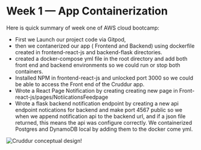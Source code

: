 # Week 1 — App Containerization

Here is quick summary of week one of AWS cloud bootcamp:
- First we Launch our project code  via Gitpod,
- then we contanerized our app ( Frontend and Backend) using dockerfile created in frontend-react-js and backend-flask directories.
- created a docker-compose yml file in the root directory and add both front end and backend environments so we could run or stop both containers.
- Installed NPM in frontend-react-js and unlocked port 3000 so we could be able to access the Front end of the Cruddur app.
- Wrote a React Page Notification by creating creating new page in Front-react-js/pages/NotiicationsFeedpage
- Wrote a flask backend notification endpoint by creating a new api endpoint notications for backend and make port 4567 public so we when we append  notification api to the backend url, and if a json file returned, this means the api was configure correctly.
  We containerized Postgres and DynamoDB local by adding them to the docker come yml.
  
  
![Cruddur conceptual design!](https://media.discordapp.net/attachments/1057351515905458279/1076029660296654898/IMG_6672.jpg?width=639&height=618)
